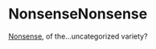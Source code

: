 # NonsenseNonsense

[Nonsense](https://gist.github.com/Nathansbud/a765ed74fd458035e417937da689b990), of the...uncategorized variety?